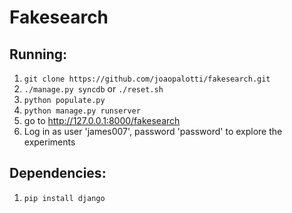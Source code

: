 # Fakesearch

Running:
--------

1. `git clone https://github.com/joaopalotti/fakesearch.git`
2. `./manage.py syncdb` or `./reset.sh`
3. `python populate.py`
4. `python manage.py runserver` 
5. go to http://127.0.0.1:8000/fakesearch
6. Log in as user 'james007', password 'password' to explore the experiments


Dependencies:
------------
1. `pip install django`



